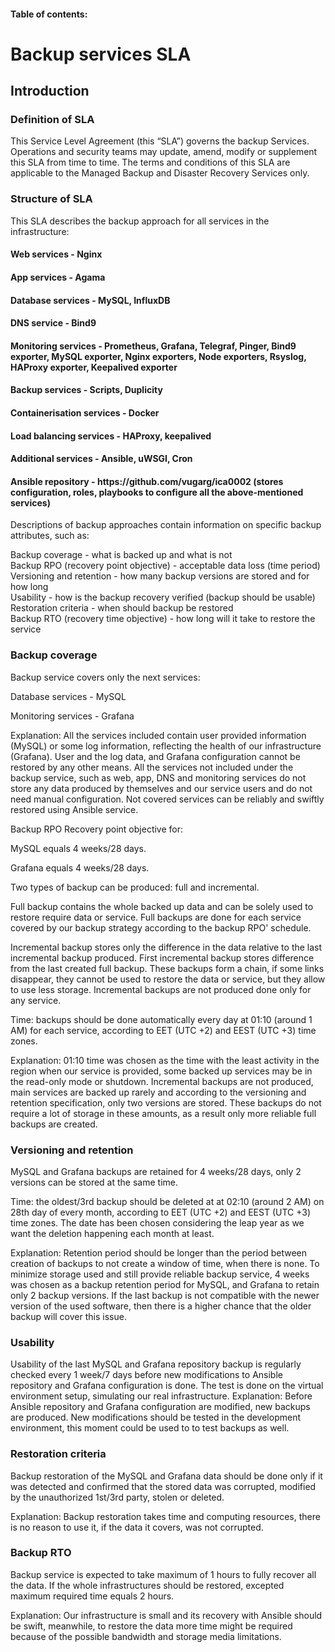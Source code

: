 <h4>Table of contents: </h4>


<h1>Backup services SLA </h1>

<h2>Introduction </h2>

<h3>Definition of SLA </h3>
This Service Level Agreement (this “SLA”) governs the backup Services. Operations and security teams may update, amend, modify or supplement this SLA from time to time. The terms and conditions of this SLA are applicable to the Managed Backup and Disaster Recovery Services only.

<h3>Structure of SLA </h3>
This SLA describes the backup approach for all services in the infrastructure:

<h4>Web services - Nginx </h4>

<h4>App services - Agama</h4>

<h4>Database services - MySQL, InfluxDB</h4>

<h4>DNS service - Bind9</h4>

<h4>Monitoring services - Prometheus, Grafana, Telegraf, Pinger, Bind9 exporter, MySQL exporter, Nginx exporters, Node exporters, Rsyslog, HAProxy exporter, Keepalived exporter</h4>

<h4>Backup services - Scripts, Duplicity</h4>

<h4>Containerisation services - Docker</h4>

<h4>Load balancing services - HAProxy, keepalived</h4>

<h4>Additional services - Ansible, uWSGI, Cron</h4>

<h4>Ansible repository - https://github.com/vugarg/ica0002 (stores configuration, roles, playbooks to configure all the above-mentioned services)</h4>

Descriptions of backup approaches contain information on specific backup attributes, such as:

Backup coverage - what is backed up and what is not <br>
Backup RPO (recovery point objective) - acceptable data loss (time period)<br>
Versioning and retention - how many backup versions are stored and for how long<br>
Usability - how is the backup recovery verified (backup should be usable)<br>
Restoration criteria - when should backup be restored<br>
Backup RTO (recovery time objective) - how long will it take to restore the service<br>


<h3>Backup coverage</h3>

Backup service covers only the next services:

Database services - MySQL

Monitoring services - Grafana

Explanation:
All the services included contain user provided information (MySQL) or some log information, reflecting the health of our infrastructure (Grafana). User and the log data, and Grafana configuration cannot be restored by any other means.
All the services not included under the backup service, such as web, app, DNS and monitoring services do not store any data produced by themselves and our service users and do not need manual configuration. Not covered services can be reliably and swiftly restored using Ansible service.

Backup RPO
Recovery point objective for:

MySQL equals 4 weeks/28 days.

Grafana equals 4 weeks/28 days.

Two types of backup can be produced: full and incremental.


Full backup contains the whole backed up data and can be solely used to restore require data or service. Full backups are done for each service covered by our backup strategy according to the backup RPO' schedule.


Incremental backup stores only the difference in the data relative to the last incremental backup produced. First incremental backup stores difference from the last created full backup. These backups form a chain, if some links disappear, they cannot be used to restore the data or service, but they allow to use less storage. Incremental backups are not produced done only for any service.


Time: backups should be done automatically every day at 01:10 (around 1 AM) for each service, according to EET (UTC +2) and EEST (UTC +3) time zones.

Explanation:
01:10 time was chosen as the time with the least activity in the region when our service is provided, some backed up services may be in the read-only mode or shutdown.
Incremental backups are not produced, main services are backed up rarely and according to the versioning and retention specification, only two versions are stored. These backups do not require a lot of storage in these amounts, as a result only more reliable full backups are created.

<h3>Versioning and retention</h3>

MySQL and Grafana backups are retained for 4 weeks/28 days, only 2 versions can be stored at the same time.

Time: the oldest/3rd backup should be deleted at at 02:10 (around 2 AM) on 28th day of every month, according to EET (UTC +2) and EEST (UTC +3) time zones. The date has been chosen considering the leap year as we want the deletion happening each month at least.

Explanation:
Retention period should be longer than the period between creation of backups to not create a window of time, when there is none. To minimize storage used and still provide reliable backup service, 4 weeks was chosen as a backup retention period for MySQL, and Grafana to retain only 2 backup versions. If the last backup is not compatible with the newer version of the used software, then there is a higher chance that the older backup will cover this issue.

<h3>Usability</h3>
Usability of the last MySQL and Grafana repository backup is regularly checked every 1 week/7 days before new modifications to Ansible repository and Grafana configuration is done. The test is done on the virtual environment setup, simulating our real infrastructure.
Explanation:
Before Ansible repository and Grafana configuration are modified, new backups are produced. New modifications should be tested in the development environment, this moment could be used to to test backups as well.

<h3>Restoration criteria</h3>

Backup restoration of the MySQL and Grafana data should be done only if it was detected and confirmed that the stored data was corrupted, modified by the unauthorized 1st/3rd party, stolen or deleted.

Explanation:
Backup restoration takes time and computing resources, there is no reason to use it, if the data it covers, was not corrupted.

<h3>Backup RTO</h3>

Backup service is expected to take maximum of 1 hours to fully recover all the data.
If the whole infrastructures should be restored, excepted maximum required time equals 2 hours.

Explanation:
Our infrastructure is small and its recovery with Ansible should be swift, meanwhile, to restore the data more time might be required because of the possible bandwidth and storage media limitations.
